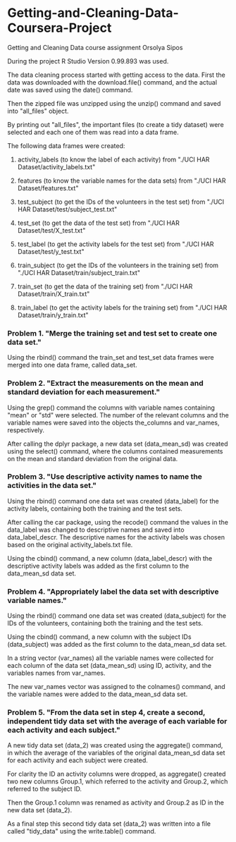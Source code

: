 # Getting-and-Cleaning-Data-Coursera-Project
Getting and Cleaning Data course assignment
Orsolya Sipos

During the project R Studio Version 0.99.893 was used.

The data cleaning process started with getting access to the data.
First the data was downloaded with the download.file() command, and the actual
date was saved using the date() command.

Then the zipped file was unzipped using the unzip() command and saved into
"all_files" object.

By printing out "all_files", the important files (to create a tidy dataset)
were selected and each one of them was read into a data frame.

The following data frames were created:
1. activity_labels (to know the label of each activity)
      from "./UCI HAR Dataset/activity_labels.txt"

2. features (to know the variable names for the data sets)
      from "./UCI HAR Dataset/features.txt"

3. test_subject (to get the IDs of the volunteers in the test set)
      from "./UCI HAR Dataset/test/subject_test.txt"

4. test_set (to get the data of the test set)
      from "./UCI HAR Dataset/test/X_test.txt"

5. test_label (to get the activity labels for the test set)
      from "./UCI HAR Dataset/test/y_test.txt"

6. train_subject (to get the IDs of the volunteers in the training set)
      from "./UCI HAR Dataset/train/subject_train.txt"

7. train_set (to get the data of the training set)
      from "./UCI HAR Dataset/train/X_train.txt"

8. train_label (to get the activity labels for the training set)
      from "./UCI HAR Dataset/train/y_train.txt"


### Problem 1. "Merge the training set and test set to create one data set."

Using the rbind() command the train_set and test_set data frames were merged
into one data frame, called data_set.


### Problem 2. "Extract the measurements on the mean and standard deviation for each measurement."

Using the grep() command the columns with variable names containing "mean" or
"std" were selected. The number of the relevant columns and the variable names
were saved into the objects the_columns and var_names, respectively.

After calling the dplyr package, a new data set (data_mean_sd) was created using the select() command, where the columns contained measurements on the mean and standard deviation from the original data.


### Problem 3. "Use descriptive activity names to name the activities in the data set."

Using the rbind() command one data set was created (data_label) for the activity labels, containing both the training and the test sets.

After calling the car package, using the recode() command the values in the data_label was changed to descriptive names and saved into data_label_descr. The descriptive names for the activity labels was chosen based on the original activity_labels.txt file.

Using the cbind() command, a new column (data_label_descr) with the descriptive activity labels was added as the first column to the data_mean_sd data set.

### Problem 4. "Appropriately label the data set with descriptive variable names."

Using the rbind() command one data set was created (data_subject) for the IDs of the volunteers, containing both the training and the test sets.

Using the cbind() command, a new column with the subject IDs (data_subject) was added as the first column to the data_mean_sd data set.

In a string vector (var_names) all the variable names were collected for each column of the data set (data_mean_sd) using ID, activity, and the variables names from var_names.

The new var_names vector was assigned to the colnames() command, and the variable names were added to the data_mean_sd data set.


### Problem 5. "From the data set in step 4, create a second, independent tidy data set with the average of each variable for each activity and each subject."

A new tidy data set (data_2) was created using the aggregate() command, in which the average of the variables of the original data_mean_sd data set for each activity and each subject were created.

For clarity the ID an activity columns were dropped, as aggregate() created two new columns Group.1, which referred to the activity and Group.2, which referred to the subject ID.

Then the Group.1 column was renamed as activity and Group.2 as ID in the new data set (data_2).

As a final step this second tidy data set (data_2) was written into a file called "tidy_data" using the write.table() command.
